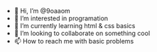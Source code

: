 - 👋 Hi, I’m @9oaaom
- 👀 I’m interested in programation
- 🌱 I’m currently learning html & css basics
- 💞️ I’m looking to collaborate on something cool
- 📫 How to reach me with basic problems

<!---
9oaaom/9oaaom is a ✨ special ✨ repository because its `README.md` (this file) appears on your GitHub profile.
You can click the Preview link to take a look at your changes.
--->
